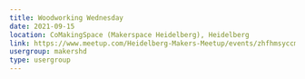 ```yaml
---
title: Woodworking Wednesday
date: 2021-09-15
location: CoMakingSpace (Makerspace Heidelberg), Heidelberg
link: https://www.meetup.com/Heidelberg-Makers-Meetup/events/zhfhmsyccmbtb/
usergroup: makershd
type: usergroup
---
```

